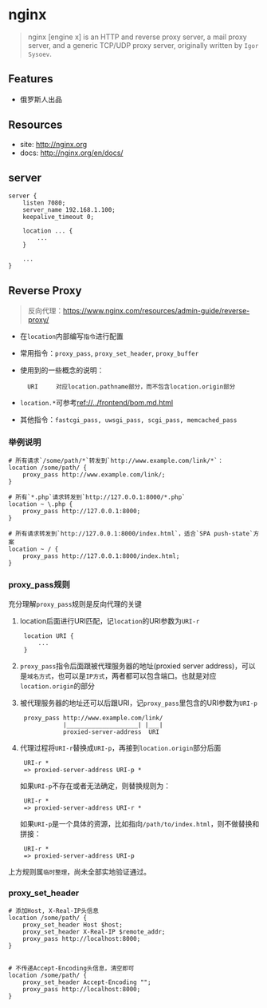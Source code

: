 # nginx

> nginx [engine x] is an HTTP and reverse proxy server, a mail proxy server, and a generic TCP/UDP proxy server, originally written by `Igor Sysoev`.

## Features

* 俄罗斯人出品

## Resources

* site: <http://nginx.org>
* docs: <http://nginx.org/en/docs/>


## server

    server {
        listen 7080;
        server_name 192.168.1.100;
        keepalive_timeout 0;

        location ... { 
            ... 
        }

        ...
    }


## Reverse Proxy

> 反向代理：<https://www.nginx.com/resources/admin-guide/reverse-proxy/>

* 在`location`内部编写`指令`进行配置
* 常用指令：`proxy_pass`, `proxy_set_header`, `proxy_buffer`
* 使用到的一些概念的说明：

        URI     对应location.pathname部分，而不包含location.origin部分

* `location.*`可参考<ref://../frontend/bom.md.html>
* 其他指令：`fastcgi_pass, uwsgi_pass, scgi_pass, memcached_pass`



### 举例说明

    # 所有请求`/some/path/*`转发到`http://www.example.com/link/*`：
    location /some/path/ {
        proxy_pass http://www.example.com/link/;
    }

    # 所有`*.php`请求转发到`http://127.0.0.1:8000/*.php`
    location ~ \.php {
        proxy_pass http://127.0.0.1:8000;
    }

    # 所有请求转发到`http://127.0.0.1:8000/index.html`，适合`SPA push-state`方案
    location ~ / {
        proxy_pass http://127.0.0.1:8000/index.html;
    }



### proxy_pass规则

充分理解`proxy_pass`规则是反向代理的关键

1. location后面进行URI匹配，记`location`的URI参数为`URI-r`

        location URI {
            ...
        }

2. `proxy_pass`指令后面跟被代理服务器的地址(proxied server address)，可以是`域名方式`，也可以是`IP方式`，两者都可以包含端口。也就是对应`location.origin`的部分
3. 被代理服务器的地址还可以后跟URI，记`proxy_pass`里包含的URI参数为`URI-p`
        
        proxy_pass http://www.example.com/link/
                   |____________________| |___|
                   proxied-server-address  URI      

4. 代理过程将`URI-r`替换成`URI-p`，再接到`location.origin`部分后面

        URI-r *
        => proxied-server-address URI-p *

    如果`URI-p`不存在或者无法确定，则替换规则为：

        URI-r *
        => proxied-server-address URI-r *

    如果`URI-p`是一个具体的资源，比如指向`/path/to/index.html`，则不做替换和拼接：

        URI-r *
        => proxied-server-address URI-p

上方规则属`临时整理`，尚未全部实地验证通过。


### proxy_set_header

    # 添加Host, X-Real-IP头信息
    location /some/path/ {
        proxy_set_header Host $host;
        proxy_set_header X-Real-IP $remote_addr;
        proxy_pass http://localhost:8000;
    }


    # 不传递Accept-Encoding头信息，清空即可
    location /some/path/ {
        proxy_set_header Accept-Encoding "";
        proxy_pass http://localhost:8000;
    }






